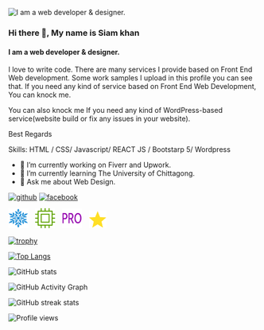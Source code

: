 ![I am a web developer & designer.](https://pbs.twimg.com/profile_banners/1480474417830453255/1645473880/600x200)
### Hi there 👋, My name is Siam khan
#### I am a web developer & designer.


I love to write code. There are many services I provide based on Front End Web development. Some work samples I upload in this profile you can see that.
If you need any kind of service based on Front End Web Development, You can knock me. 

You can also knock me If you need any kind of WordPress-based service(website build or fix any issues in your website).

Best Regards

Skills: HTML / CSS/ Javascript/ REACT JS / Bootstarp 5/ Wordpress

- 🔭 I’m currently working on Fiverr and Upwork. 
- 🌱 I’m currently learning The University of Chittagong. 
- 💬 Ask me about Web Design. 


[<img src='https://cdn.jsdelivr.net/npm/simple-icons@3.0.1/icons/github.svg' alt='github' height='40'>](https://github.com/Siamkhan018)  [<img src='https://cdn.jsdelivr.net/npm/simple-icons@3.0.1/icons/facebook.svg' alt='facebook' height='40'>](https://www.facebook.com/Websitedesiner018)

<a href='https://archiveprogram.github.com/'><img src='https://raw.githubusercontent.com/acervenky/animated-github-badges/master/assets/acbadge.gif' width='40' height='40'></a> <a href='https://docs.github.com/en/developers'><img src='https://raw.githubusercontent.com/acervenky/animated-github-badges/master/assets/devbadge.gif' width='40' height='40'></a> <a href='https://github.com/pricing'><img src='https://raw.githubusercontent.com/acervenky/animated-github-badges/master/assets/pro.gif' width='40' height='40'></a> <a href='https://stars.github.com/'><img src='https://raw.githubusercontent.com/acervenky/animated-github-badges/master/assets/starbadge.gif' width='35' height='35'></a> 

[![trophy](https://github-profile-trophy.vercel.app/?username=Siamkhan018)](https://github.com/ryo-ma/github-profile-trophy)

[![Top Langs](https://github-readme-stats.vercel.app/api/top-langs/?username=Siamkhan018)](https://github.com/anuraghazra/github-readme-stats)

![GitHub stats](https://github-readme-stats.vercel.app/api?username=Siamkhan018&show_icons=true)  

![GitHub Activity Graph](https://activity-graph.herokuapp.com/graph?username=Siamkhan018)  

![GitHub streak stats](https://github-readme-streak-stats.herokuapp.com/?user=Siamkhan018)  

![Profile views](https://gpvc.arturio.dev/Siamkhan018)  
